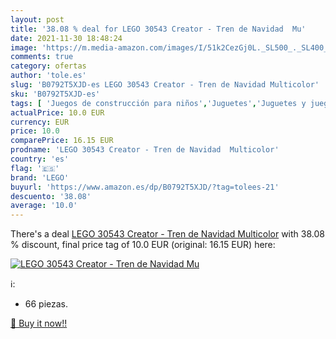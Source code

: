 ```yaml
---
layout: post
title: '38.08 % deal for LEGO 30543 Creator - Tren de Navidad  Mu'
date: 2021-11-30 18:48:24
image: 'https://m.media-amazon.com/images/I/51k2CezGj0L._SL500_._SL400_.jpg'
comments: true
category: ofertas
author: 'tole.es'
slug: 'B0792T5XJD-es LEGO 30543 Creator - Tren de Navidad Multicolor'
sku: 'B0792T5XJD-es'
tags: [ 'Juegos de construcción para niños','Juguetes','Juguetes y juegos','lego', ]
actualPrice: 10.0 EUR
currency: EUR
price: 10.0
comparePrice: 16.15 EUR
prodname: 'LEGO 30543 Creator - Tren de Navidad  Multicolor'
country: 'es'
flag: '🇪🇸'
brand: 'LEGO'
buyurl: 'https://www.amazon.es/dp/B0792T5XJD/?tag=tolees-21'
descuento: '38.08'
average: '10.0'
---
```


There's a deal [LEGO 30543 Creator - Tren de Navidad  Multicolor](https://www.amazon.es/dp/B0792T5XJD/?tag=tolees-21)  with  38.08 % discount, final price tag of  10.0 EUR (original: 16.15 EUR) here:

[![LEGO 30543 Creator - Tren de Navidad  Mu](https://m.media-amazon.com/images/I/51k2CezGj0L._SL500_._SL400_.jpg)](https://www.amazon.es/dp/B0792T5XJD/?tag=tolees-21)

ℹ️:

- 66 piezas.

[🛒 Buy it now!!](https://www.amazon.es/dp/B0792T5XJD/?tag=tolees-21)
